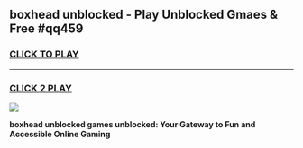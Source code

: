 
## boxhead unblocked - Play Unblocked Gmaes & Free #qq459
<h3>
<a href="https://news.freeplayer.one?title=boxhead_unblocked&ref=24F">CLICK TO PLAY</a></h3>
<hr>

<h3>
<a href="https://news.freeplayer.one?title=boxhead_unblocked&ref=24F">CLICK 2 PLAY</a>
  
</h3>

<a href="https://news.freeplayer.one?title=boxhead_unblocked&ref=24F/"><img src="https://clearcache.store/games.png"></a>


**boxhead unblocked games unblocked: Your Gateway to Fun and Accessible Online Gaming**
